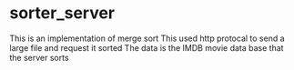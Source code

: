 # sorter_server
This is an implementation of merge sort 
This used http protocal to send a large file and request it sorted 
The data is the IMDB movie data base that the server sorts 
